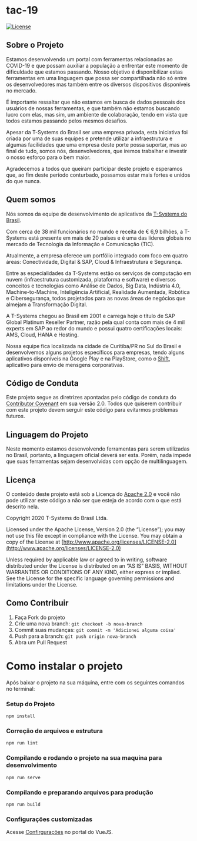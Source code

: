 # tac-19
[![License](https://img.shields.io/badge/License-Apache%202.0-blue.svg)](https://opensource.org/licenses/Apache-2.0)

## Sobre o Projeto

Estamos desenvolvendo um portal com ferramentas relacionadas ao COVID-19 e que possam auxiliar a população a enfrentar este momento de dificuldade que estamos passando. Nosso objetivo é disponibilizar estas ferramentas em uma linguagem que possa ser compartilhada não só entre os desenvolvedores mas também entre os diversos dispositivos disponíveis no mercado.

É importante ressaltar que não estamos em busca de dados pessoais dos usuários de nossas ferramentas, e que também não estamos buscando lucro com elas, mas sim, um ambiente de colaboração, tendo em vista que todos estamos passando pelos mesmos desafios.

Apesar da T-Systems do Brasil ser uma empresa privada, esta iniciativa foi criada por uma de suas equipes e pretende utilizar a infraestrutura e algumas facilidades que uma empresa deste porte possa suportar, mas ao final de tudo, somos nós, desenvolvedores, que iremos trabalhar e investir o nosso esforço para o bem maior.

Agradecemos a todos que queiram participar deste projeto e esperamos que, ao fim deste período conturbado, possamos estar mais fortes e unidos do que nunca.

## Quem somos
Nós somos da equipe de desenvolvimento de aplicativos da [T-Systems do Brasil](http://t-systems.com.br).

Com cerca de 38 mil funcionários no mundo e receita de € 6,9 bilhões, a T-Systems está presente em mais de 20 países e é uma das líderes globais no mercado de Tecnologia da Informação e Comunicação (TIC).

Atualmente, a empresa oferece um portfólio integrado com foco em quatro áreas: Conectividade, Digital & SAP, Cloud & Infraestrutura e Segurança.

Entre as especialidades da T-Systems estão os serviços de computação em nuvem (infraestrutura customizada, plataforma e software) e diversos conceitos e tecnologias como Análise de Dados, Big Data, Indústria 4.0, Machine-to-Machine, Inteligência Artificial, Realidade Aumentada, Robótica e Cibersegurança, todos projetados para as novas áreas de negócios que almejam a Transformação Digital.

A T-Systems chegou ao Brasil em 2001 e carrega hoje o título de SAP Global Platinum Reseller Partner, razão pela qual conta com mais de 4 mil experts em SAP ao redor do mundo e possui quatro certificações locais: AMS, Cloud, HANA e Hosting.

Nossa equipe fica localizada na cidade de Curitiba/PR no Sul do Brasil e desenvolvemos alguns projetos específicos para empresas, tendo alguns aplicativos disponíveis na Google Play e na PlayStore, como o [Shift](https://www.t-systems.com/br/pt/connectivity/collaboration/shift), aplicativo para envio de mensgens corporativas.

## Código de Conduta

Este projeto segue as diretrizes apontadas pelo código de conduta do [Contributor Covenant](https://www.contributor-covenant.org) em sua versão 2.0. Todos que quiserem contribuir com este projeto devem serguir este código para evitarmos problemas futuros.

## Linguagem do Projeto

Neste momento estamos desenvolvendo ferramentas para serem utilizadas no Brasil, portanto, a linguagem oficial deverá ser esta. Porém, nada impede que suas ferramentas sejam desenvolvidas com opção de multilinguagem. 

## Licença

O conteúdo deste projeto está sob a Licença do [Apache 2.0](https://opensource.org/licenses/Apache-2.0) e você não pode utilizar este código a não ser que esteja de acordo com o que está descrito nela.

Copyright 2020 T-Systems do Brasil Ltda.

Licensed under the Apache License, Version 2.0 (the “License”); you may not use this file except in compliance with the License. You may obtain a copy of the License at [http://www.apache.org/licenses/LICENSE-2.0](http://www.apache.org/licenses/LICENSE-2.0)

Unless required by applicable law or agreed to in writing, software distributed under the License is distributed on an “AS IS” BASIS, WITHOUT WARRANTIES OR CONDITIONS OF ANY KIND, either express or implied. See the License for the specific language governing permissions and limitations under the License.

## Como Contribuir

1. Faça Fork do projeto
2. Crie uma nova branch: `git checkout -b nova-branch`
3. Commit suas mudanças: `git commit -m 'Adicionei alguma coisa'`
4. Push para a branch: `git push origin nova-branch`
5. Abra um Pull Request

# Como instalar o projeto

Após baixar o projeto na sua máquina, entre com os seguintes comandos no terminal:

### Setup do Projeto
```
npm install
```

### Correção de arquivos e estrutura
```
npm run lint
```

### Compilando e rodando o projeto na sua maquina para desenvolvimento
```
npm run serve
```

### Compilando e preparando arquivos para produção
```
npm run build
```

### Configurações customizadas
Acesse [Confirgurações](https://cli.vuejs.org/config/) no portal do VueJS.

